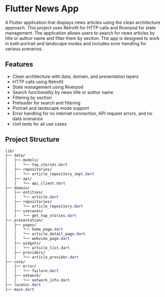 # Flutter News App

A Flutter application that displays news articles using the clean architecture approach. This project uses Retrofit for HTTP calls and Riverpod for state management. The application allows users to search for news articles by title or author name and filter them by section. The app is designed to work in both portrait and landscape modes and includes error handling for various scenarios.

## Features

- Clean architecture with data, domain, and presentation layers
- HTTP calls using Retrofit
- State management using Riverpod
- Search functionality by news title or author name
- Filtering by section
- Preloader for search and filtering
- Portrait and landscape mode support
- Error handling for no internet connection, API request errors, and no data scenarios
- Unit tests for all use cases

## Project Structure

```css
lib/
├── data/
│   ├── models/
│   │   └── top_stories.dart
│   ├── repositories/
│   │   └── article_repository_impl.dart
│   ├── api/
│   │   └── api_client.dart
├── domain/
│   ├── entities/
│   │   └── article.dart
│   ├── repositories/
│   │   └── article_repository.dart
│   ├── usecases/
│   │   └── get_top_stories.dart
├── presentation/
│   ├── pages/
│   │   └── home_page.dart
│   │   └── article_detail_page.dart
│   │   └── webview_page.dart
│   ├── widgets/
│   │   └── article_list.dart
│   ├── providers/
│   │   └── article_provider.dart
├── core/
│   ├── error/
│   │   └── failure.dart
│   ├── network/
│   │   └── network_info.dart
├── locator.dart
├── main.dart
